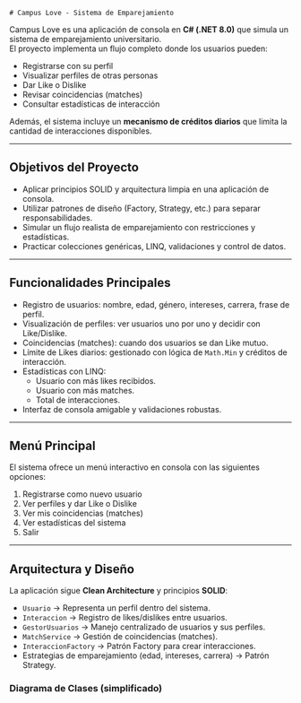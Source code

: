
    # Campus Love - Sistema de Emparejamiento

Campus Love es una aplicación de consola en **C# (.NET 8.0)** que simula un sistema de emparejamiento universitario.  
El proyecto implementa un flujo completo donde los usuarios pueden:

- Registrarse con su perfil  
- Visualizar perfiles de otras personas  
- Dar Like o Dislike  
- Revisar coincidencias (matches)  
- Consultar estadísticas de interacción  

Además, el sistema incluye un **mecanismo de créditos diarios** que limita la cantidad de interacciones disponibles.

---

## Objetivos del Proyecto
- Aplicar principios SOLID y arquitectura limpia en una aplicación de consola.  
- Utilizar patrones de diseño (Factory, Strategy, etc.) para separar responsabilidades.  
- Simular un flujo realista de emparejamiento con restricciones y estadísticas.  
- Practicar colecciones genéricas, LINQ, validaciones y control de datos.

---

## Funcionalidades Principales
- Registro de usuarios: nombre, edad, género, intereses, carrera, frase de perfil.  
- Visualización de perfiles: ver usuarios uno por uno y decidir con Like/Dislike.  
- Coincidencias (matches): cuando dos usuarios se dan Like mutuo.  
- Límite de Likes diarios: gestionado con lógica de `Math.Min` y créditos de interacción.  
- Estadísticas con LINQ:  
  - Usuario con más likes recibidos.  
  - Usuario con más matches.  
  - Total de interacciones.  
- Interfaz de consola amigable y validaciones robustas.

---

## Menú Principal
El sistema ofrece un menú interactivo en consola con las siguientes opciones:

1. Registrarse como nuevo usuario  
2. Ver perfiles y dar Like o Dislike  
3. Ver mis coincidencias (matches)  
4. Ver estadísticas del sistema  
5. Salir  

---

## Arquitectura y Diseño
La aplicación sigue **Clean Architecture** y principios **SOLID**:

- `Usuario` → Representa un perfil dentro del sistema.  
- `Interaccion` → Registro de likes/dislikes entre usuarios.  
- `GestorUsuarios` → Manejo centralizado de usuarios y sus perfiles.  
- `MatchService` → Gestión de coincidencias (matches).  
- `InteraccionFactory` → Patrón Factory para crear interacciones.  
- Estrategias de emparejamiento (edad, intereses, carrera) → Patrón Strategy.  

### Diagrama de Clases (simplificado)